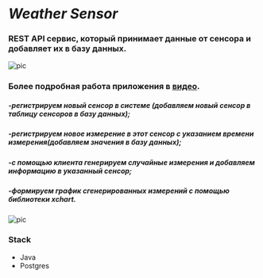 # *Weather Sensor*

### REST API сервис, который принимает данные от сенсора и добавляет их в базу данных.

![pic](https://skr.sh/i/091122/pnV1IE2E.jpg?download=1&name=%D0%A1%D0%BA%D1%80%D0%B8%D0%BD%D1%88%D0%BE%D1%82%2009-11-2022%2014:46:41.jpg)


### Более подробная работа приложения в [видео](https://www.youtube.com/watch?v=0hHTxtBLyx8). 
##### *-регистрируем новый сенсор в системе (добавляем новый сенсор в таблицу сенсоров в базу данных);*
##### *-регистрируем новое измерение в этот сенсор с указанием времени измерения(добавляем значения в базу данных);*
##### *-с помощью клиента генерируем случайные измерения и добавляем информацию в указанный сенсор;*
##### *-формируем график сгенерированных измерений с помощью библиотеки xchart.*
![pic](https://skr.sh/i/050323/JKweAoJv.jpg?download=1&name=%D0%A1%D0%BA%D1%80%D0%B8%D0%BD%D1%88%D0%BE%D1%82%2005-03-2023%2018:27:02.jpg)

### Stack
- Java
- Postgres
